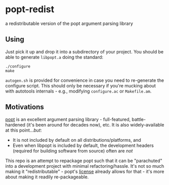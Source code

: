 # popt-redist
a redistributable version of the popt argument parsing library 

## Using
Just pick it up and drop it into a subdirectory of your project. You should be able to generate `libpopt.a` doing the standard:

```
./configure
make
```

`autogen.sh` is provided for convenience in case you need to re-generate the configure script. This should only be necessary if you're mucking about with autotools internals - e.g., modifying `configure.ac` or `Makefile.am`.

## Motivations
[popt](https://github.com/rpm-software-management/popt) is an excellent argument parsing library - full-featured, battle-hardened (it's been around for decades now), etc. It is also widely-available at this point..._but_:

* It is not included by default on all distributions/platforms, and
* Even when libpopt is included by default, the development headers (required for building software from source) often are _not_

This repo is an attempt to repackage popt such that it can be "parachuted" into a development project with minimal refactoring/hassle. It's not so much making it "redistributable" - popt's [license](COPYING) already allows for that - it's more about making it readily re-packageable.
